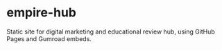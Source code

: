 # empire-hub
Static site for digital marketing and educational review hub, using GitHub Pages and Gumroad embeds.
